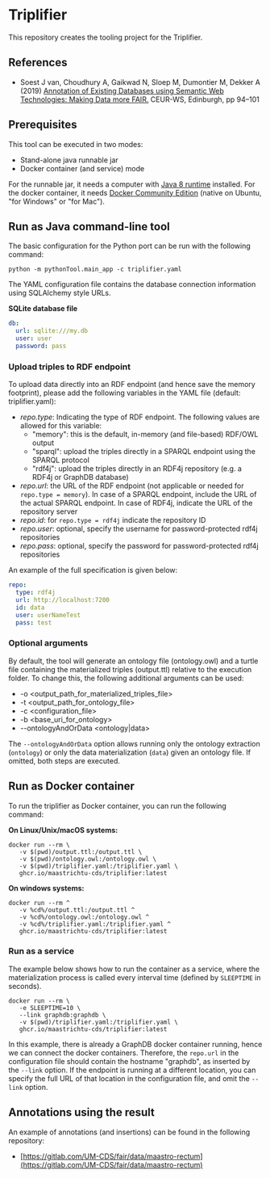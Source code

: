 # Triplifier

This repository creates the tooling project for the Triplifier.

## References
* Soest J van, Choudhury A, Gaikwad N, Sloep M, Dumontier M, Dekker A (2019) [Annotation of Existing Databases using Semantic Web Technologies: Making Data more FAIR.](http://ceur-ws.org/Vol-2849/#paper-11) CEUR-WS, Edinburgh, pp 94–101


## Prerequisites

This tool can be executed in two modes:

* Stand-alone java runnable jar
* Docker container (and service) mode

For the runnable jar, it needs a computer with [Java 8 runtime](oracle.com/technetwork/java/javase/downloads/jre8-downloads-2133155.html) installed.
For the docker container, it needs [Docker Community Edition](https://www.docker.com/community-edition) (native on Ubuntu, "for Windows" or "for Mac").

## Run as Java command-line tool

The basic configuration for the Python port can be run with the following command:

```
python -m pythonTool.main_app -c triplifier.yaml
```

The YAML configuration file contains the database connection information using SQLAlchemy style URLs.

**SQLite database file**
```yaml
db:
  url: sqlite:///my.db
  user: user
  password: pass
```

### Upload triples to RDF endpoint

To upload data directly into an RDF endpoint (and hence save the memory footprint), please add the following variables in the YAML file (default: triplifier.yaml):

* *repo.type*: Indicating the type of RDF endpoint. The following values are allowed for this variable:
    * "memory": this is the default, in-memory (and file-based) RDF/OWL output
    * "sparql": upload the triples directly in a SPARQL endpoint using the SPARQL protocol
    * "rdf4j": upload the triples directly in an RDF4j repository (e.g. a RDF4j or GraphDB database)
* *repo.url*: the URL of the RDF endpoint (not applicable or needed for `repo.type = memory`). In case of a SPARQL endpoint, include the URL of the actual SPARQL endpoint. In case of RDF4j, indicate the URL of the repository server
* *repo.id*: for `repo.type = rdf4j` indicate the repository ID
* *repo.user*: optional, specify the username for password-protected rdf4j repositories
* *repo.pass*: optional, specify the password for password-protected rdf4j repositories

An example of the full specification is given below:

```yaml
repo:
  type: rdf4j
  url: http://localhost:7200
  id: data
  user: userNameTest
  pass: test
```

### Optional arguments

By default, the tool will generate an ontology file (ontology.owl) and a turtle file containing the materialized triples (output.ttl) relative to the execution folder. To change this, the following additional arguments can be used:

* -o <output_path_for_materialized_triples_file>
* -t <output_path_for_ontology_file>
* -c <configuration_file>
* -b <base_uri_for_ontology>
* --ontologyAndOrData <ontology|data>

The `--ontologyAndOrData` option allows running only the ontology extraction
(`ontology`) or only the data materialization (`data`) given an ontology file.
If omitted, both steps are executed.

## Run as Docker container

To run the triplifier as Docker container, you can run the following command:

**On Linux/Unix/macOS systems:**
 ```
docker run --rm \
    -v $(pwd)/output.ttl:/output.ttl \
    -v $(pwd)/ontology.owl:/ontology.owl \
    -v $(pwd)/triplifier.yaml:/triplifier.yaml \
    ghcr.io/maastrichtu-cds/triplifier:latest
 ```

 **On windows systems:**
 ```
docker run --rm ^
    -v %cd%/output.ttl:/output.ttl ^
    -v %cd%/ontology.owl:/ontology.owl ^
    -v %cd%/triplifier.yaml:/triplifier.yaml ^
    ghcr.io/maastrichtu-cds/triplifier:latest
 ```

 ### Run as a service

 The example below shows how to run the container as a service, where the materialization process is called every interval time (defined by `SLEEPTIME` in seconds).

 ```
docker run --rm \
    -e SLEEPTIME=10 \
    --link graphdb:graphdb \
    -v $(pwd)/triplifier.yaml:/triplifier.yaml \
    ghcr.io/maastrichtu-cds/triplifier:latest
 ```

In this example, there is already a GraphDB docker container running, hence we can connect the docker containers. Therefore, the `repo.url` in the configuration file should contain the hostname "graphdb", as inserted by the `--link` option. If the endpoint is running at a different location, you can specify the full URL of that location in the configuration file, and omit the `--link` option.
 
 ## Annotations using the result
 An example of annotations (and insertions) can be found in the following repository:
 * [https://gitlab.com/UM-CDS/fair/data/maastro-rectum](https://gitlab.com/UM-CDS/fair/data/maastro-rectum)
